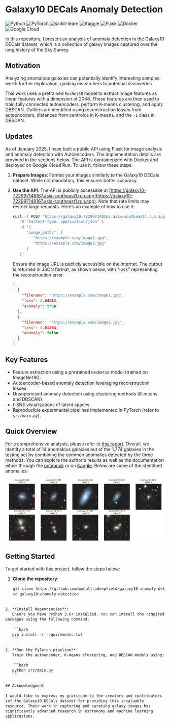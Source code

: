 # Galaxy10 DECals Anomaly Detection

![Python](https://img.shields.io/badge/python-3670A0?style=for-the-badge&logo=python&logoColor=ffdd54)
![PyTorch](https://img.shields.io/badge/PyTorch-%23EE4C2C.svg?style=for-the-badge&logo=PyTorch&logoColor=white)
![scikit-learn](https://img.shields.io/badge/scikit--learn-%23F7931E.svg?style=for-the-badge&logo=scikit-learn&logoColor=white)
![Kaggle](https://img.shields.io/badge/Kaggle-035a7d?style=for-the-badge&logo=kaggle&logoColor=white)
![Flask](https://img.shields.io/badge/flask-%23000.svg?style=for-the-badge&logo=flask&logoColor=white)
![Docker](https://img.shields.io/badge/docker-%230db7ed.svg?style=for-the-badge&logo=docker&logoColor=white)
![Google Cloud](https://img.shields.io/badge/GoogleCloud-%234285F4.svg?style=for-the-badge&logo=google-cloud&logoColor=white)

In this repository, I present an analysis of anomaly detection in the Galaxy10 DECals dataset, which is a collection of galaxy images captured over the long history of the Sky Survey.

## Motivation

Analyzing anomalous galaxies can potentially identify interesting samples worth further exploration, guiding researchers to potential discoveries.

This work uses a pretrained `ResNet50` model to extract image features as linear features with a dimension of $2048$. These features are then used to train fully connected autoencoders, perform K-means clustering, and apply DBSCAN. Outliers are identified using reconstruction losses from autoencoders, distances from centroids in K-means, and the `-1` class in DBSCAN.

## Updates

As of January 2025, I have built a public API using Flask for image analysis and anomaly detection with Autoencoders. The implementation details are provided in the sections below. The API is containerized with Docker and deployed on Google Cloud Run. To use it, follow these steps:

1. **Prepare Images**: Format your images similarly to the Galaxy10 DECals dataset. While not mandatory, this ensures better accuracy.
2. **Use the API**: The API is publicly accessible at [https://galaxy10-722997148167.asia-southeast1.run.app](https://galaxy10-722997148167.asia-southeast1.run.app). Note that rate limits may restrict large requests. Here’s an example of how to use it:

   ```bash
   curl -X POST "https://galaxy10-722997148167.asia-southeast1.run.app/detect-anomalies" \
      -H "Content-Type: application/json" \
      -d '{
         "image_paths": [
            "https://example.com/image1.jpg",
            "https://example.com/image2.jpg"
         ]
      }'
   ```

   Ensure the image URL is publicly accessible on the internet. The output is returned in JSON format, as shown below, with "loss" representing the reconstruction error.

   ```json
   [
     {
       "filename": "https://example.com/image1.jpg",
       "loss": 0.04512,
       "anomaly": true
     },
     {
       "filename": "https://example.com/image2.jpg",
       "loss": 0.01234,
       "anomaly": false
     }
   ]
   ```

## Key Features

- Feature extraction using a pretrained `ResNet50` model (trained on ImageNet1K).
- Autoencoder-based anomaly detection leveraging reconstruction losses.
- Unsupervised anomaly detection using clustering methods (K-means and DBSCAN).
- t-SNE visualizations of latent spaces.
- Reproducible experimental pipelines implemented in PyTorch (refer to `src/main.py`).

## Quick Overview

For a comprehensive analysis, please refer to [this report](/reports/results.md). Overall, we identify a total of 14 anomalous galaxies out of the 1,774 galaxies in the testing set by combining the common anomalies detected by the three methods. You can explore the author's results as well as the documentation either through the [notebook](/galaxy10-anomaly-detection.ipynb) or on [Kaggle](https://www.kaggle.com/code/psrisukhawasu/galaxy10-anomaly-detection). Below are some of the identified anomalies:

![Galaxies Flagged As Anomalies](/reports/figures/sampled_anomalies.png)

## Getting Started

To get started with this project, follow the steps below:

1. **Clone the repository**:

   ```bash
   git clone https://github.com/oadultradeepfield/galaxy10-anomaly-detection.git
   cd galaxy10-anomaly-detection
   ```

````

2. **Install dependencies**:
   Ensure you have Python 3.8+ installed. You can install the required packages using the following command:

   ```bash
   pip install -r requirements.txt
   ```

3. **Run the PyTorch pipeline**:
   Train the autoencoder, K-means clustering, and DBSCAN models using:

   ```bash
   python src/main.py
   ```

## Acknowledgment

I would like to express my gratitude to the creators and contributors sof the Galaxy10 DECals dataset for providing this invaluable resource. Their work in capturing and curating galaxy images has significantly advanced research in astronomy and machine learning applications.
````
